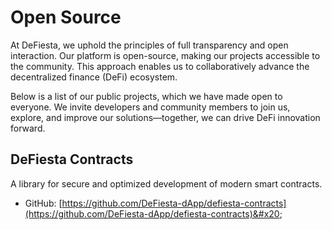 # Open Source

At DeFiesta, we uphold the principles of full transparency and open interaction. Our platform is open-source, making our projects accessible to the community. This approach enables us to collaboratively advance the decentralized finance (DeFi) ecosystem.

Below is a list of our public projects, which we have made open to everyone. We invite developers and community members to join us, explore, and improve our solutions—together, we can drive DeFi innovation forward.

## DeFiesta Contracts

A library for secure and optimized development of modern smart contracts.

* GitHub: [https://github.com/DeFiesta-dApp/defiesta-contracts](https://github.com/DeFiesta-dApp/defiesta-contracts)&#x20;
